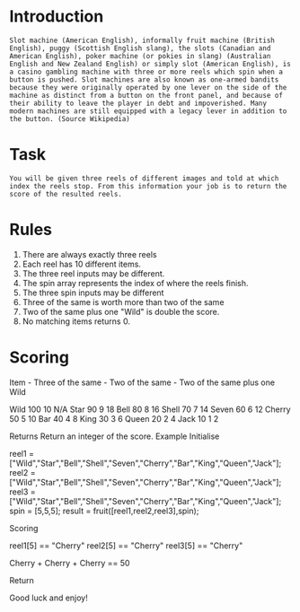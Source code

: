 # Introduction
  	Slot machine (American English), informally fruit machine (British English), puggy (Scottish English slang), the slots (Canadian and American English), poker machine (or pokies in slang) (Australian English and New Zealand English) or simply slot (American English), is a casino gambling machine with three or more reels which spin when a button is pushed. Slot machines are also known as one-armed bandits because they were originally operated by one lever on the side of the machine as distinct from a button on the front panel, and because of their ability to leave the player in debt and impoverished. Many modern machines are still equipped with a legacy lever in addition to the button. (Source Wikipedia)

# Task
  	You will be given three reels of different images and told at which index the reels stop. From this information your job is to return the score of the resulted reels.

# Rules
1. There are always exactly three reels
2. Each reel has 10 different items.
3. The three reel inputs may be different.
4. The spin array represents the index of where the reels finish.
5. The three spin inputs may be different
6. Three of the same is worth more than two of the same
7. Two of the same plus one "Wild" is double the score.
8. No matching items returns 0.

# Scoring

Item - Three of the same - Two of the same - Two of the same plus one Wild

Wild        100                 10                      N/A
Star        90                  9                       18
Bell        80                  8                       16
Shell       70                  7                       14
Seven       60                  6                       12
Cherry      50                  5                       10
Bar         40                  4                       8
King        30                  3                       6
Queen       20                  2                       4
Jack        10                  1                       2

Returns
  	Return an integer of the score.
Example
Initialise

reel1 = ["Wild","Star","Bell","Shell","Seven","Cherry","Bar","King","Queen","Jack"];
reel2 = ["Wild","Star","Bell","Shell","Seven","Cherry","Bar","King","Queen","Jack"];
reel3 = ["Wild","Star","Bell","Shell","Seven","Cherry","Bar","King","Queen","Jack"];
spin = [5,5,5];
result = fruit([reel1,reel2,reel3],spin);

Scoring

reel1[5] == "Cherry"
reel2[5] == "Cherry"
reel3[5] == "Cherry"

Cherry + Cherry + Cherry == 50

Return

Good luck and enjoy!